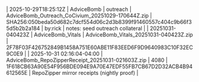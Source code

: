 | 2025-10-29T18:25:12Z | AdviceBomb | outreach | AdviceBomb_Outreach_CoCivium_20251029-170644Z.zip | SHA256:050beda50d682c7dcf554d06c2d3b8399f91460557c404c9b66f35d5b2b2a184 | by:rick | notes: seed outreach collateral |
| 20251031-040423Z | AdviceBomb_Vitals | AdviceBomb_Vitals_20251031-040423Z.zip | 2F78F03F426752849B1458A751E60ABE11F83EED6F9D9640983C10F32EC9C0E9 |
| 2025-10-31 02:16:04-04:00 | AdviceBomb_RepoZipperReceipt_20251031-021603Z.zip | 4080 | 1F618CB63A90E54F956BDE094E9A70E47EDF55FB7CB67D2D32ACB4B94612565E | RepoZipper mirror receipts (nightly proof) |
